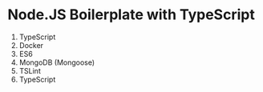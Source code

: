 # Node.JS Boilerplate with TypeScript

1. TypeScript
2. Docker
3. ES6
4. MongoDB (Mongoose)
5. TSLint
6. TypeScript
